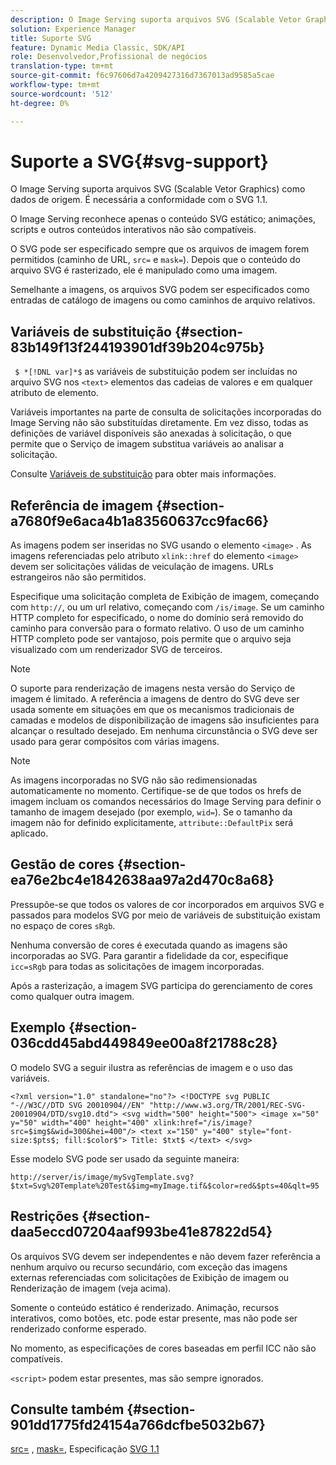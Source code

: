 ```yaml
---
description: O Image Serving suporta arquivos SVG (Scalable Vetor Graphics) como dados de origem. É necessária a conformidade com o SVG 1.1.
solution: Experience Manager
title: Suporte SVG
feature: Dynamic Media Classic, SDK/API
role: Desenvolvedor,Profissional de negócios
translation-type: tm+mt
source-git-commit: f6c97606d7a4209427316d7367013ad9585a5cae
workflow-type: tm+mt
source-wordcount: '512'
ht-degree: 0%

---
```



# Suporte a SVG{#svg-support}

O Image Serving suporta arquivos SVG (Scalable Vetor Graphics) como dados de origem. É necessária a conformidade com o SVG 1.1.

O Image Serving reconhece apenas o conteúdo SVG estático; animações, scripts e outros conteúdos interativos não são compatíveis.

O SVG pode ser especificado sempre que os arquivos de imagem forem permitidos (caminho de URL, `src=` e `mask=`). Depois que o conteúdo do arquivo SVG é rasterizado, ele é manipulado como uma imagem.

Semelhante a imagens, os arquivos SVG podem ser especificados como entradas de catálogo de imagens ou como caminhos de arquivo relativos.

## Variáveis de substituição {#section-83b149f13f244193901df39b204c975b}

` $ *[!DNL var]*$` as variáveis de substituição podem ser incluídas no arquivo SVG nos  `<text>` elementos das cadeias de valores e em qualquer atributo de elemento.

Variáveis importantes na parte de consulta de solicitações incorporadas do Image Serving não são substituídas diretamente. Em vez disso, todas as definições de variável disponíveis são anexadas à solicitação, o que permite que o Serviço de imagem substitua variáveis ao analisar a solicitação.

Consulte [Variáveis de substituição](../../../../../is-api/http-ref/image-serving-api-ref/c-http-protocol-reference/c-syntax-and-features/r-is-http-substitution-variables.md#reference-90dc01aba44940e4acdd0c6476e7aa5a) para obter mais informações.

## Referência de imagem {#section-a7680f9e6aca4b1a83560637cc9fac66}

As imagens podem ser inseridas no SVG usando o elemento `<image>` . As imagens referenciadas pelo atributo `xlink::href` do elemento `<image>` devem ser solicitações válidas de veiculação de imagens. URLs estrangeiros não são permitidos.

Especifique uma solicitação completa de Exibição de imagem, começando com `http://`, ou um url relativo, começando com `/is/image`. Se um caminho HTTP completo for especificado, o nome do domínio será removido do caminho para conversão para o formato relativo. O uso de um caminho HTTP completo pode ser vantajoso, pois permite que o arquivo seja visualizado com um renderizador SVG de terceiros.

>[!NOTE]
>
>O suporte para renderização de imagens nesta versão do Serviço de imagem é limitado. A referência a imagens de dentro do SVG deve ser usada somente em situações em que os mecanismos tradicionais de camadas e modelos de disponibilização de imagens são insuficientes para alcançar o resultado desejado. Em nenhuma circunstância o SVG deve ser usado para gerar compósitos com várias imagens.

>[!NOTE]
>
>As imagens incorporadas no SVG não são redimensionadas automaticamente no momento. Certifique-se de que todos os hrefs de imagem incluam os comandos necessários do Image Serving para definir o tamanho de imagem desejado (por exemplo, `wid=`). Se o tamanho da imagem não for definido explicitamente, `attribute::DefaultPix` será aplicado.

## Gestão de cores {#section-ea76e2bc4e1842638aa97a2d470c8a68}

Pressupõe-se que todos os valores de cor incorporados em arquivos SVG e passados para modelos SVG por meio de variáveis de substituição existam no espaço de cores `sRgb`.

Nenhuma conversão de cores é executada quando as imagens são incorporadas ao SVG. Para garantir a fidelidade da cor, especifique `icc=sRgb` para todas as solicitações de imagem incorporadas.

Após a rasterização, a imagem SVG participa do gerenciamento de cores como qualquer outra imagem.

## Exemplo {#section-036cdd45abd449849ee00a8f21788c28}

O modelo SVG a seguir ilustra as referências de imagem e o uso das variáveis.

`<?xml version="1.0" standalone="no"?> <!DOCTYPE svg PUBLIC "-//W3C//DTD SVG 20010904//EN" "http://www.w3.org/TR/2001/REC-SVG-20010904/DTD/svg10.dtd"> <svg width="500" height="500"> <image x="50" y="50" width="400" height="400" xlink:href="/is/image?src=$img$&wid=300&hei=400"/> <text x="150" y="400" style="font-size:$pts$; fill:$color$"> Title: $txt$ </text> </svg>`

Esse modelo SVG pode ser usado da seguinte maneira:

`http://server/is/image/mySvgTemplate.svg?$txt=Svg%20Template%20Test&$img=myImage.tif&$color=red&$pts=40&qlt=95`

## Restrições {#section-daa5eccd07204aaf993be41e87822d54}

Os arquivos SVG devem ser independentes e não devem fazer referência a nenhum arquivo ou recurso secundário, com exceção das imagens externas referenciadas com solicitações de Exibição de imagem ou Renderização de imagem (veja acima).

Somente o conteúdo estático é renderizado. Animação, recursos interativos, como botões, etc. pode estar presente, mas não pode ser renderizado conforme esperado.

No momento, as especificações de cores baseadas em perfil ICC não são compatíveis.

`<script>` podem estar presentes, mas são sempre ignorados.

## Consulte também {#section-901dd1775fd24154a766dcfbe5032b67}

[src=](../../../../../is-api/http-ref/image-serving-api-ref/c-http-protocol-reference/c-command-reference/r-src.md#reference-f6506637778c4c69bf106a7924a91ab1) ,  [mask=](../../../../../is-api/http-ref/image-serving-api-ref/c-http-protocol-reference/c-command-reference/r-mask.md#reference-922254e027404fb890b850e2723ee06e), Especificação  [SVG 1.1](http://www.w3.org/TR/SVG11/)
